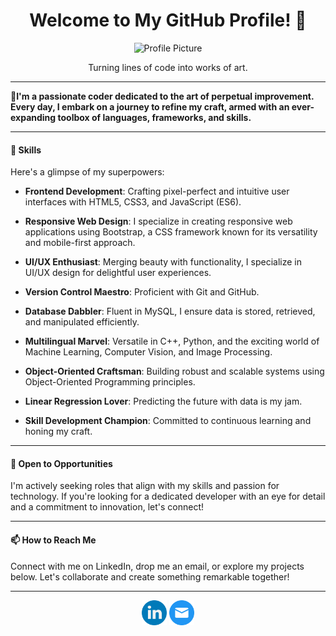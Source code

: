 <div align="center">
  <h1>Welcome to My GitHub Profile! 👋</h1>
  <img src="https://your-image-url-here.com" alt="Profile Picture">
  <p>Turning lines of code into works of art.</p>
</div>

---



**🚀I'm a passionate coder dedicated to the art of perpetual improvement. Every day, I embark on a journey to refine my craft, armed with an ever-expanding toolbox of languages, frameworks, and skills.**

---

#### 🚀 Skills

Here's a glimpse of my superpowers:

- **Frontend Development**: Crafting pixel-perfect and intuitive user interfaces with HTML5, CSS3, and JavaScript (ES6).
  
- **Responsive Web Design**: I specialize in creating responsive web applications using Bootstrap, a CSS framework known for its versatility and mobile-first approach. 

- **UI/UX Enthusiast**: Merging beauty with functionality, I specialize in UI/UX design for delightful user experiences.

- **Version Control Maestro**: Proficient with Git and GitHub.

- **Database Dabbler**: Fluent in MySQL, I ensure data is stored, retrieved, and manipulated efficiently.

- **Multilingual Marvel**: Versatile in C++, Python, and the exciting world of Machine Learning, Computer Vision, and Image Processing.

- **Object-Oriented Craftsman**: Building robust and scalable systems using Object-Oriented Programming principles.

- **Linear Regression Lover**: Predicting the future with data is my jam.

- **Skill Development Champion**: Committed to continuous learning and honing my craft.

---

#### 💼 Open to Opportunities

I'm actively seeking roles that align with my skills and passion for technology. If you're looking for a dedicated developer with an eye for detail and a commitment to innovation, let's connect!

---

#### 📫 How to Reach Me

Connect with me on LinkedIn, drop me an email, or explore my projects below. Let's collaborate and create something remarkable together!

---

<div align="center">
  <a href="https://www.linkedin.com/in/geekabhinav11" target="_blank"><img src="https://github.com/geek-abhinav/geek-abhinav/blob/main/linkedin%20(1).png" alt="LinkedIn" width="40" height="40"></a>
  <a href="beingabhinavtiwari@gmail.com"><img src="https://github.com/geek-abhinav/geek-abhinav/blob/main/mail%20(1).png" alt="Email" width="40" height="40"></a>
</div>

